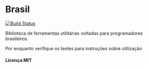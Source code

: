 Brasil
======

[![Build Status](https://drone.io/github.com/gammasoft/brasil/status.png)](https://drone.io/github.com/gammasoft/brasil/latest)

Biblioteca de ferramentas utilitárias voltadas para programadores brasileiros.

Por enquanto verifique os testes para instruções sobre utilização
 
#### Licença MIT

